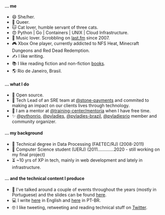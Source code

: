 #### ... me
- 😄 She/her.
- 🌈 Queer.
- 🐱 Cat lover, humble servant of three cats.
- 😍 Python | Go | Containers | UNIX | Cloud Infrastructure.
- 🎵 Music lover. Scrobbling on [last.fm](http://last.fm/user/biahll) since 2007.
- 🎮 Xbox One player, currently addicted to NFS Heat, Minecraft Dungeons and Red Dead Redemption.
- ✍️ I like writing.
- 📚 I like reading fiction and non-fiction [books](https://www.skoob.com.br/usuario/28503-bia).
- 🌎 Rio de Janeiro, Brasil.

#### ... what I do
- 💓 Open source.
- 💚 Tech Lead of an SRE team at [@stone-payments](https://github.com/stone-payments) and commited to making an impact on our clients lives through technology.
- 🥰 I am a mentor at [@training-center/mentoria](https://github.com/training-center/mentoria) when I have free time.
- ✨ [@pythonrio](https://github.com/pythonrio), [@pyladies](https://github.com/pyladies), [@pyladies-brazil](https://github.com/pyladies-brazil), [@pyladiesrio](https://github.com/pyladiesrio) member and community organizer.

#### ... my background
- 🏫 Technical degree in Data Processing (FAETEC/RJ) (2008-2011)
- 🏫 Computer Science student (UERJ) (2011.............2020 - still working on my final project)
- ⏳ ~10 yrs of XP in tech, mainly in web development and lately in infrastructure.

#### ... and the technical content I produce
- 🎤 I've talked around a couple of events throughout the years (mostly in Portuguese) and the slides can be found [here](https://biancarosa.com.br/talks/).
- 💻 I write [here](https://biancarosa.com.br) in English and [here](https://biancarosa.com.br/pt/) in PT-BR.
- 🤓 I like tweeting, retweeting and reading technical stuff on [Twitter](https://twitter.com/__biancarosa).

